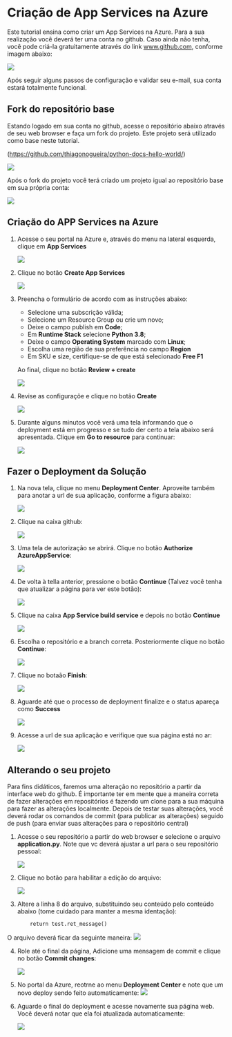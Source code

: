 # Criação de App Services na Azure

Este tutorial ensina como criar um App Services na Azure. Para a sua realização você deverá ter uma conta no github. Caso ainda não tenha, você pode criá-la gratuitamente através do link www.github.com, conforme imagem abaixo:

![](img/github_sign_up.png)

Após seguir alguns passos de configuração e validar seu e-mail, sua conta estará totalmente funcional.

## Fork do repositório base

Estando logado em sua conta no github, acesse o repositório abaixo através de seu web browser e faça um fork do projeto. Este projeto será utilizado como base neste tutorial.

(https://github.com/thiagonogueira/python-docs-hello-world/)

![](img/github_fork_project.png)

Após o fork do projeto você terá criado um projeto igual ao repositório base em sua própria conta:

![](img/github_project_forked.png)

## Criação do APP Services na Azure

1. Acesse o seu portal na Azure e, através do menu na lateral esquerda, clique em **App Services**

    ![](img/azure_app_services_menu.png)

2. Clique no botão **Create App Services**

    ![](img/azure_app_services_create_button.png)

3. Preencha o formulário de acordo com as instruções abaixo:
    -   Selecione uma subscrição válida;
    -   Selecione um Resource Group ou crie um novo;
    -   Deixe o campo publish em **Code**;
    -   Em **Runtime Stack** selecione **Python 3.8**;
    -   Deixe o campo **Operating System** marcado com **Linux**;
    -   Escolha uma região de sua preferência no campo **Region**
    -   Em SKU e size, certifique-se de que está selecionado **Free F1**

    Ao final, clique no botão **Review + create**

    ![](img/azure_app_services_creation.png)

4. Revise as configuraçõe e clique no botão **Create**

    ![](img/azure_app_service_button_create.png)

5. Durante alguns minutos você verá uma tela informando que o deployment está em progresso e se tudo der certo a tela abaixo será apresentada. Clique em **Go to resource** para continuar:

    ![](img/azure_app_services_go_to_resource.png)


## Fazer o Deployment da Solução

1. Na nova tela, clique no menu **Deployment Center**. Aproveite também para anotar a url de sua aplicação, conforme a figura abaixo:

    ![](img/azure_app_services_deployment_menu.png)

2. Clique na caixa github:

   ![](img/azure_app_services_deployment_github.png)

3. Uma tela de autorização se abrirá. Clique no botão **Authorize AzureAppService**:

   ![](img/azure_app_services_github_authorize.png)

4. De volta à tella anterior, pressione o botão **Continue** (Talvez você tenha que atualizar a página para ver este botão):

   ![](img/app_services_deployment_github_continue.png)

5. Clique na caixa **App Service build service** e depois no botão **Continue**

   ![](img/azure_app_services_build_service.png)

6. Escolha o repositório e a branch correta. Posteriormente clique no botão **Continue**:

    ![](img/azure_app_services_repository_parameters.png)

7. Clique no botaão **Finish**:

    ![](img/azure_app_services_deployment_button_finish.png)

8. Aguarde até que o processo de deployment finalize e o status apareça como **Success**

    ![](img/app_services_deployment_success.png)

9. Acesse a url de sua aplicação e verifique que sua página está no ar:

    ![](img/azure_app_services_access_1.png)

## Alterando o seu projeto

Para fins didáticos, faremos uma alteração no repositório a partir da interface web do github. É importante ter em mente que a maneira correta de fazer alterações em repositórios é fazendo um clone para a sua máquina para fazer as alterações localmente. Depois de testar suas alterações, você deverá rodar os comandos de commit (para publicar as alterações) seguido de push (para enviar suas alterações para o repositório central)

1. Acesse o seu repositório a partir do web browser e selecione o arquivo **application.py**. Note que vc deverá ajustar a url para o seu repositório pessoal:

   ![](img/github_select_application_py.png)

2. Clique no botão para habilitar a edição do arquivo:

    ![](img/github_edit_file.png)

3. Altere a linha 8 do arquivo, substituindo seu conteúdo pelo conteúdo abaixo (tome cuidado para manter a mesma identação):

    ```
        return test.ret_message()
    ```
O arquivo deverá ficar da seguinte maneira:
    ![](img/github_file_altered.png)

4. Role até o final da página, Adicione uma mensagem de commit e clique no botão **Commit changes**:

   ![](img/github_button_commit.png)

5. No portal da Azure, reotrne ao menu **Deployment Center** e note que um novo deploy sendo feito automaticamente:
   ![](img/azure_app_services_new_deployment.png)

6. Aguarde o final do deployment e acesse novamente sua página web. Você deverá notar que ela foi atualizada automaticamente:

   ![](img/azure_app_services_access_2.png)